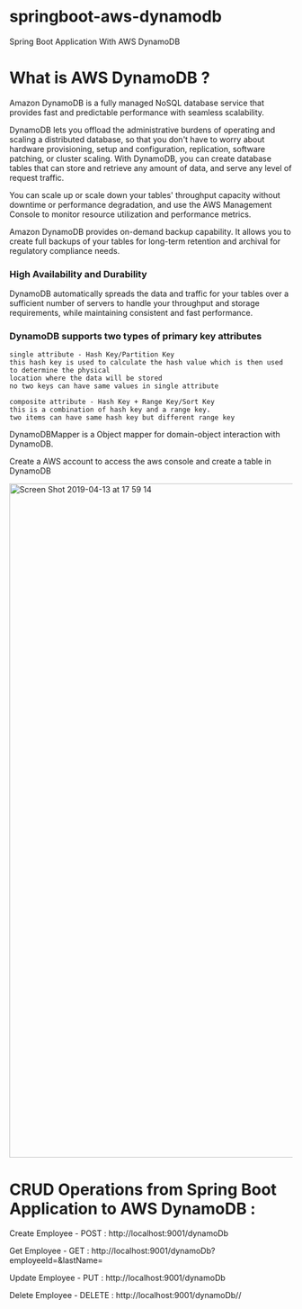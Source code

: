 # springboot-aws-dynamodb
Spring Boot Application With AWS DynamoDB 
# What is AWS DynamoDB ?
Amazon DynamoDB is a fully managed NoSQL database service that provides fast and predictable performance with seamless scalability. 

DynamoDB lets you offload the administrative burdens of operating and scaling a distributed database, so that you don't have to worry about hardware provisioning, setup and configuration, replication, software patching, or cluster scaling. 
With DynamoDB, you can create database tables that can store and retrieve any amount of data, and serve any level of request traffic. 

You can scale up or scale down your tables' throughput capacity without downtime or performance degradation, and use the AWS Management Console to monitor resource utilization and performance metrics.

Amazon DynamoDB provides on-demand backup capability. It allows you to create full backups of your tables for long-term retention and archival for regulatory compliance needs.

### High Availability and Durability
DynamoDB automatically spreads the data and traffic for your tables over a sufficient number of servers to handle your throughput and storage requirements, while maintaining consistent and fast performance.

### DynamoDB supports two types of primary key attributes

``` 
single attribute - Hash Key/Partition Key
this hash key is used to calculate the hash value which is then used to determine the physical 
location where the data will be stored
no two keys can have same values in single attribute 

composite attribute - Hash Key + Range Key/Sort Key
this is a combination of hash key and a range key.
two items can have same hash key but different range key
```

DynamoDBMapper is a Object mapper for domain-object interaction with DynamoDB.

Create a AWS account to access the aws console and create a table in DynamoDB

<img width="1198" alt="Screen Shot 2019-04-13 at 17 59 14" src="https://user-images.githubusercontent.com/30971809/56082191-fccb0b00-5e15-11e9-8d79-9d533ccda9d3.png">

# CRUD Operations from Spring Boot Application to AWS DynamoDB :

Create Employee - POST : http://localhost:9001/dynamoDb

Get Employee - GET : http://localhost:9001/dynamoDb?employeeId=<ID>&lastName=<NAME>

Update Employee - PUT : http://localhost:9001/dynamoDb

Delete Employee - DELETE : http://localhost:9001/dynamoDb/<ID>/<NAME>
